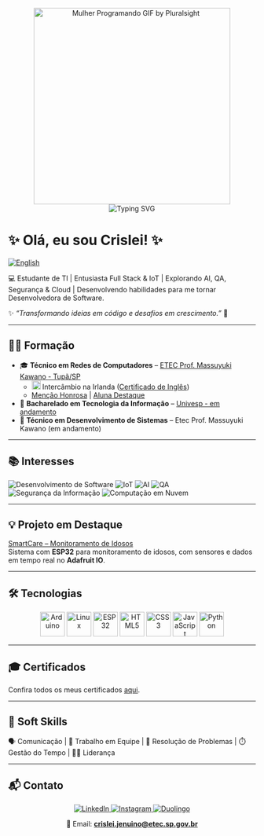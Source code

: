 <p align="center">
  <img src="https://media.giphy.com/media/L1R1tvI9svkIWwpVYr/giphy.gif" width="400" alt="Mulher Programando GIF by Pluralsight"/><br/>
  <img src="https://readme-typing-svg.herokuapp.com?font=Fira+Code&size=24&pause=1000&color=A450FF&width=600&lines=&nbsp;&nbsp;&nbsp;&nbsp;&nbsp;&nbsp;&nbsp;&nbsp;&nbsp;&nbsp;&nbsp;&nbsp;&nbsp;&nbsp;&nbsp;Olá+Mundo!;&nbsp;&nbsp;&nbsp;&nbsp;&nbsp;&nbsp;Transformando+ideias+em+código.;&nbsp;&nbsp;&nbsp;&nbsp;&nbsp;Sempre+aprendendo+novas+coisas!" alt="Typing SVG"/>
</p>


# ✨ Olá, eu sou Crislei! ✨

[![English](https://img.shields.io/badge/English-00529b?style=for-the-badge)](README.md)

💻 Estudante de TI | Entusiasta Full Stack & IoT | Explorando AI, QA, Segurança & Cloud | Desenvolvendo habilidades para me tornar Desenvolvedora de Software.

✨ _“Transformando ideias em código e desafios em crescimento.”_ 🚀

---

## 👩‍🎓 Formação
- 🎓 **Técnico em Redes de Computadores** – [ETEC Prof. Massuyuki Kawano - Tupã/SP](https://www.linkedin.com/company/etec-professor-massuyuki-kawano/posts/?feedView=all)  
   - <img src="https://cdn.jsdelivr.net/gh/hjnilsson/country-flags/svg/ie.svg" width="18"/> Intercâmbio na Irlanda ([Certificado de Inglês](certificados/General%20English%20-%20A2.jpg))  
   - [Menção Honrosa](certificados/Menção%20Honrosa.jpg) | [Aluna Destaque](certificados/Aluna%20Destaque.jpg)  
- 🚧 **Bacharelado em Tecnologia da Informação** – [Univesp - em andamento](https://www.linkedin.com/school/univespoficial/posts/?feedView=all)  
- 🚧 **Técnico em Desenvolvimento de Sistemas** – Etec Prof. Massuyuki Kawano (em andamento)  

---

## 📚 Interesses

![Desenvolvimento de Software](https://img.shields.io/badge/Desenvolvimento_software-blue?style=for-the-badge&logo=devicons&logoColor=white)
![IoT](https://img.shields.io/badge/IoT-orange?style=for-the-badge)
![AI](https://img.shields.io/badge/AI-purple?style=for-the-badge)
![QA](https://img.shields.io/badge/QA-green?style=for-the-badge)
![Segurança da Informação](https://img.shields.io/badge/Segurança_da_Informação-red?style=for-the-badge)
![Computação em Nuvem](https://img.shields.io/badge/Computação_em_Nuvem-lightblue?style=for-the-badge)

---

## 💡 Projeto em Destaque
[SmartCare – Monitoramento de Idosos](https://github.com/CrisleiKeliJenuino/SmartCare)  
Sistema com **ESP32** para monitoramento de idosos, com sensores e dados em tempo real no **Adafruit IO**.  

---

## 🛠️ Tecnologias  

<p align="center">
  <!-- Hardware -->
  <img src="https://cdn.jsdelivr.net/gh/devicons/devicon/icons/arduino/arduino-original.svg" width="50" alt="Arduino"/>
  <img src="https://cdn.jsdelivr.net/gh/devicons/devicon/icons/linux/linux-original.svg" width="50" alt="Linux"/>
  <img src="https://cdn.jsdelivr.net/gh/devicons/devicon/icons/embeddedc/embeddedc-original.svg" width="50" alt="ESP32"/>

  <!-- Frontend -->
  <img src="https://cdn.jsdelivr.net/gh/devicons/devicon/icons/html5/html5-original.svg" width="50" alt="HTML5"/>
  <img src="https://cdn.jsdelivr.net/gh/devicons/devicon/icons/css3/css3-original.svg" width="50" alt="CSS3"/>
  <img src="https://cdn.jsdelivr.net/gh/devicons/devicon/icons/javascript/javascript-original.svg" width="50" alt="JavaScript"/>

  <!-- Backend -->
  <img src="https://cdn.jsdelivr.net/gh/devicons/devicon/icons/python/python-original.svg" width="50" alt="Python"/>
</p>

---

## 🎓 Certificados
Confira todos os meus certificados [aqui](certificados/).  

---

## 🧠 Soft Skills
🗣️ Comunicação | 🤝 Trabalho em Equipe | 🧩 Resolução de Problemas | ⏱️ Gestão do Tempo | 👩‍💼 Liderança

---

## 📬 Contato

<p align="center">
  <a href="https://www.linkedin.com/in/crislei-jenuino-b3407734a/">
    <img src="https://img.shields.io/badge/-LinkedIn-blue?style=flat&logo=linkedin&logoColor=white" alt="LinkedIn"/>
  </a>
  <a href="https://instagram.com/crisleikeli">
    <img src="https://img.shields.io/badge/-Instagram-E4405F?style=flat&logo=instagram&logoColor=white" alt="Instagram"/>
  </a>
  <a href="https://www.duolingo.com/profile/ChryslleyKelly">
    <img src="https://img.shields.io/badge/-Duolingo-58CC02?style=flat&logo=duolingo&logoColor=white" alt="Duolingo"/>
  </a>
</p>

<p align="center">
  📧 Email: <b><a href="mailto:crislei.jenuino@etec.sp.gov.br">crislei.jenuino@etec.sp.gov.br</a></b>
</p>